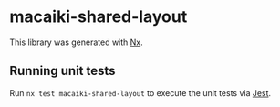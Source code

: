 # macaiki-shared-layout

This library was generated with [Nx](https://nx.dev).

## Running unit tests

Run `nx test macaiki-shared-layout` to execute the unit tests via [Jest](https://jestjs.io).
